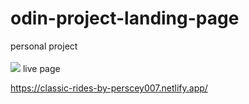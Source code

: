 # odin-project-landing-page <br>
personal project <br><br>
<img src="[https://github.com/perscey007/classic-rides-The-Odin-Project-/blob/main/classic%20rides.jpeg](https://github.com/perscey007/classic-rides-The-Odin-Project-/blob/main/classic%20rides2.jpeg)">
live page<br>

https://classic-rides-by-perscey007.netlify.app/
